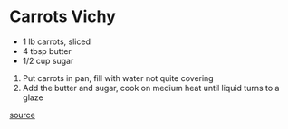 # Carrots Vichy

* 1 lb carrots, sliced
* 4 tbsp butter
* 1/2 cup sugar

1. Put carrots in pan, fill with water not quite covering
1. Add the butter and sugar, cook on medium heat until liquid turns to a glaze

[source](https://www.youtube.com/watch?v=YUeEknfATJ0)
